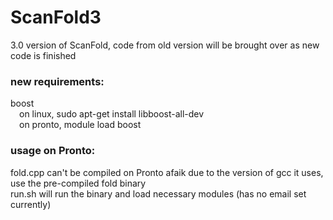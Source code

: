 # ScanFold3
3.0 version of ScanFold, code from old version will be brought over as new code is finished  

### new requirements:  
boost  
&emsp;on linux, sudo apt-get install libboost-all-dev    
&emsp;on pronto, module load boost  
### usage on Pronto:  
fold.cpp can't be compiled on Pronto afaik due to the version of gcc it uses, use the pre-compiled fold binary  
run.sh will run the binary and load necessary modules (has no email set currently)
